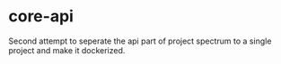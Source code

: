 # core-api

Second attempt to seperate the api part of project spectrum to a single project and make it dockerized.
